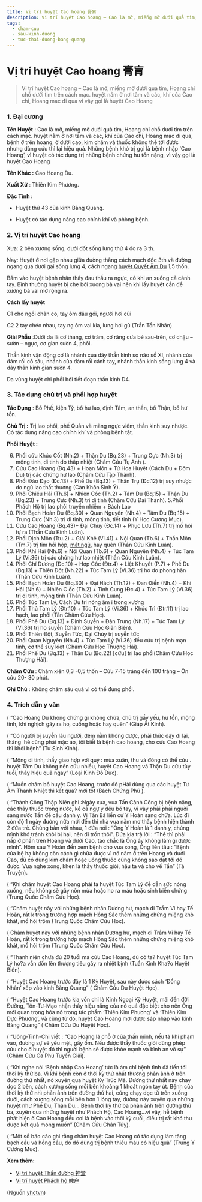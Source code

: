 ```yaml
---
title: Vị trí huyệt Cao hoang 膏肓
description: Vị trí huyệt Cao hoang – Cao là mỡ, miếng mỡ dưới quả tim, Hoang chỉ chỗ dưới tim trên cách mạc. huyệt nằm ở nơi tâm và các, khí của Cao chi, Hoang mạc đi qua vì vậy gọi là huyệt Cao Hoang
tags:
  - cham-cuu
  - sau-kinh-duong
  - tuc-thai-duong-bang-quang
---
```


# Vị trí huyệt Cao hoang 膏肓 

> Vị trí huyệt Cao hoang – Cao là mỡ, miếng mỡ dưới quả tim, Hoang chỉ chỗ dưới tim trên cách mạc. huyệt nằm ở nơi tâm và các, khí của Cao chi, Hoang mạc đi qua vì vậy gọi là huyệt Cao Hoang

### 1. Đại cương

**Tên Huyệt** : Cao là mỡ, miếng mỡ dưới quả tim, Hoang chỉ chỗ dưới tim trên cách mạc. huyệt nằm ở nơi tâm và các, khí của Cao chi, Hoang mạc đi qua, bệnh ở trên hoang, ở dưới cao, kim châm và thuốc không thể tới được nhưng dùng cứu thì lại hiệu quả. Những bệnh khó trị gọi là bệnh nhập ‘Cao Hoang’, vì huyệt có tác dụng trị những bệnh chứng hư tổn nặng, vì vậy gọi là huyệt Cao Hoang

**Tên Khác :** Cao Hoang Du.

**Xuất Xứ** : Thiên Kim Phương.

**Đặc Tính :**

+ Huyệt thứ 43 của kinh Bàng Quang.

+ Huyệt có tác dụng nâng cao chính khí và phòng bệnh.

### 2. Vị trí huyệt Cao hoang

Xưa: 2 bên xương sống, dưới đốt sống lưng thứ 4 đo ra 3 th.

Nay: Huyệt ở nơi gặp nhau giữa đường thẳng cách mạch đốc 3th và đường ngang qua dưới gai sống lưng 4, cách ngang [huyệt Quyết Âm Du](/yhctvn/vi-tri-huyet-quyet-am-du-%e5%8e%a5%e9%98%b4%e4%bf%9e/) 1,5 thốn.

Bấm vào huyệt bệnh nhân thấy đau thấu ra ngực, có khi an xuống cả cánh tay. Bình thường huyệt bị che bởi xuong bả vai nên khi lấy huyệt cần để xương bả vai mở rộng ra.

**Cách lấy huyệt**

C1 cho ngồi chân co, tay ôm đầu gối, người hơi cúi

C2 2 tay chéo nhau, tay nọ ôm vai kia, lưng hơi gù (Trần Tồn Nhân)

**Giải Phẫu** :Dưới da là cơ thang, cơ trám, cơ răng cưa bé sau-trên, cơ chậu – sườn – ngực, cơ gian sườn 4, phổi.

Thần kinh vận động cơ là nhánh của dây thần kinh sọ não số XI, nhánh của đám rối cổ sâu, nhánh của đám rối cánh tay, nhánh thần kinh sống lưng 4 và dây thần kinh gian sườn 4.

Da vùng huyệt chi phối bởi tiết đoạn thần kinh D4.

### 3. Tác dụng chủ trị và phối hợp huyệt

**Tác Dụng** : Bổ Phế, kiện Tỳ, bổ hư lao, định Tâm, an thần, bổ Thận, bổ hư tổn.

**Chủ Trị :** Trị lao phổi, phế Quản và màng ngực viêm, thần kinh suy nhược. Có tác dụng nâng cao chính khí và phòng bệnh tật.

**Phối Huyệt :**

6. Phối cứu Khúc Cốt (Nh.2) + Thận Du (Bq.23) + Trung Cực (Nh.3) trị mộng tinh, di tinh do thấp nhiệt (Châm Cứu Tụ Anh ).
7. Cứu Cao Hoang (Bq.43) + Hoạn Môn + Tứ Hoa Huyệt (Cách Du + Đởm Du) trị các chứng hư lao (Châm Cứu Tập Thành).
8. Phối Đào Đạo (Đc.13) + Phế Du (Bq.13) + Thân Trụ (Đc.12) trị suy nhược do ngũ lao thất thương (Càn Khôn Sinh Ý).
9. Phối Chiếu Hải (Th.6) + Nhiên Cốc (Th.2) + Tâm Du (Bq.15) + Thận Du (Bq.23) + Trung Cực (Nh.3) trị di tinh (Châm Cứu Đại Thành). 5.Phối Phách Hộ trị lao phổi truyền nhiễm + Bách Lao
10. Phối Bạch Hoàn Du (Bq.30) + Quan Nguyên (Nh.4) + Tâm Du (Bq.15) + Trung Cực (Nh.3) trị di tinh, mộng tinh, tiết tinh (Y Học Cương Mục).
11. Cứu Cao Hoang (Bq.43)+ Đại Chùy (Đc.14) + Phục Lưu (Th.7) trị mồ hôi tự ra (Thần Cứu Kinh Luân).
12. Phối Dịch Môn (Ttu.2) + Giải Khê (Vi.41) + Nội Quan (Tb.6) + Thần Môn (Tm.7) trị tim hồi hộp, [mất ngủ](/yhctvn/chung-mat-ngu-theo-dong-y/), hay quên (Thần Cứu Kinh Luân).
13. Phối Khí Hải (Nh.6) + Nội Quan (Tb.6) + Quan Nguyên (Nh.4) + Túc Tam Lý (Vi.36) trị các chứng hư lao nhiệt (Thần Cứu Kinh Luân).
14. Phối Chí Dương (Đc.10) + Hợp Cốc (Đtr.4) + Liệt Khuyết (P.7) + Phế Du (Bq.13) + Thiên Đột (Nh.22) + Túc Tam Lý (Vi.36) trị ho do phong hàn (Thần Cứu Kinh Luân).
15. Phối Bạch Hoàn Du (Bq.30) + Đại Hách (Th.12) + Đan Điền (Nh.4) + Khí Hải (Nh.6) + Nhiên C ốc (Th.2) + Tinh Cung (Đc.4) + Túc Tam Lý (Vi.36) trị di tinh, mộng tinh (Thần Cứu Kinh Luân).
16. Phối Túc Tam Lý, Cách Du trị nóng âm ỉ trong xương
17. Phối Thủ Tam Lý (Đtr.10) + Túc Tam Lý (Vi.36) + Khúc Trì (Đtr.11) trị lao hạch, lao phổi (Tân Châm Cứu Học).
18. Phối Phế Du (Bq.13) + Định Suyễn + Đàn Trung (Nh.17) + Túc Tam Lý (Vi.36) trị ho suyễn (Châm Cứu Học Giản Biên).
19. Phối Thiên Đột, Suyễn Tức, Đại Chùy trị suyễn tức
20. Phối Quan Nguyên (Nh.4) + Túc Tam Lý (Vi.36) đều cứu trị bệnh mạn tính, cơ thể suy kiệt (Châm Cứu Học Thượng Hải).
21. Phối Phế Du (Bq.13) + Thận Du (Bq.22) [cứu] trị lao phổi(Châm Cứu Học Thượng Hải).

**Châm Cứu** : Châm xiên 0,3 -0,5 thốn – Cứu 7-15 tráng đến 100 tráng – Ôn cứu 20- 30 phút.

**Ghi Chú :** Không châm sâu quá vì có thể đụng phổi.

### 4. Trích dẫn y văn

( “Cao Hoang Du không chứng gì không chữa, chủ trị gầy yếu, hư tổn, mộng tinh, khí nghịch gây ra ho, cuồng hoặc hay quên” (Giáp Ất Kinh).

( “Có người bị suyễn lâu người, đêm nằm không được, phải thức dậy đi lại, tháng  hè cũng phải mặc áo, tôi biết là bệnh cao hoang, cho cứu Cao Hoang thì khỏi bệnh” (Tư Sinh Kinh).

( “Mộng di tinh, thấy giao hợp với quỷ : mùa xuân, thu và đông có thể cứu . huyệt Tâm Du không nên cứu nhiều, huyệt Cao Hoang và Thận Du cứu tùy tuổi, thấy hiệu quả ngay” (Loại Kinh Đồ Dực).

( “Muốn châm bổ huyệt Cao Hoang, trước đó pHải dùng qua các huyệt Tư Âm Thanh Nhiệt thì kết qua? mới tốt (Bách Chứng Phú ).

( “Thành Công Thập Niên ghi :Ngày xưa, vua Tấn Cảnh Công bị bệnh nặng, các thầy thuốc trong nước, kể cả ngự y đều bó tay, vì vậy phải phái người sang nước Tần để cầu danh y. Vị Tần Bá liền cử Y Hoàn sang chữa. Lúc đi còn độ 1 ngày đường nữa mới đến thì nhà vua nằm mơ thấy bệnh hiện thành 2 đứa trẻ. Chúng bàn với nhau, 1 đứa nói : “Ông Y Hoàn là 1 danh y, chúng mình khó tránh khỏi bị hại, nên đi trốn thôi”. Đứa kia trả lời : “Thế thì phải nấp ở phần trên Hoang và dưới Cao, tao chắc là Ông ấy không làm gì được mình”. Hôm sau Y Hoàn đến xem bệnh cho vua xong, Ông liền tâu : “Bệnh của bệ hạ không còn cách gì chữa được vì nó nằm ở trên Hoang và dưới Cao, dù có dùng kim châm hoặc uống thuốc cũng không sao đạt tới đó được. Vua nghe xong, khen là thầy thuốc giỏi, hậu tạ và cho về Tần” (Tả Truyện).

( “Khi châm huyệt Cao Hoang phải tả huyệt Túc Tam Lý để dẫn sức nóng xuống, nếu không sẽ gây nôn mửa hoặc ho ra máu hoặc sinh biến chứng (Trung Quốc Châm Cứu Học).

( “Châm huyệt này với những bệnh nhân Dương hư, mạch đi Trầm Vi hay Tế Hoãn, rất k trong trường hợp mạch Hồng Sác thêm những chứng miệng khô khát, mồ hôi trộm (Trung Quốc Châm Cứu Học).

( Châm huyệt này với những bệnh nhân Dương hư, mạch đi Trầm Vi hay Tế Hoãn, rất k trong trường hợp mạch Hồng Sác thêm những chứng miệng khô khát, mồ hôi trộm (Trung Quốc Châm Cứu Học).

( “Thanh niên chưa đủ 20 tuổi mà cứu Cao Hoang, dù có ta? huyệt Túc Tam Lý ho?a vẫn dồn lên thượng tiêu gây ra nhiệt bịnh (Tuần Kinh Kha?o Huyệt Biên).

( “Huyệt Cao Hoang trước đây là 1 Kỳ Huyệt, sau này được sách ‘Đồng Nhân’ xếp vào kinh Bàng Quang” ( Châm Cứu Du Huyệt Học).

( “Huyệt Cao Hoang trước kia vốn chỉ là Kinh Ngoại Kỳ Huyệt, mãi đến đời Đường, Tôn-Tư-Mạo nhận thấy hiệu năng của nó quá đặc biệt cho nên Ông mới quan trọng hóa nó trong tác phẩm ‘Thiên Kim Phương’ và ‘Thiên Kim Dực Phương’, và cũng từ đó, huyệt Cao Hoang mới được sáp nhập vào kinh Bàng Quang” ( Châm Cứu Du Huyệt Học).

( “Uông-Tỉnh-Chi viết : “Cao Hoang là chỗ ở của thần minh, nếu tà khí phạm vào, đương sự sẽ yếu mệt, gầy ốm. Nếu được thầy thuốc giỏi dùng phép cứu cho ở huyệt đó thì người bệnh sẽ được khỏe mạnh và bình an vô sự” (Châm Cứu Ca Phú Tuyển Giải).

( “Khi nghe nói ‘Bệnh nhập Cao Hoang’ tức là ám chỉ bệnh tình đã tiến tới thời kỳ thứ ba. Vì khi bệnh còn ở thời kỳ thứ nhất thường phản ảnh ở trên đường thứ nhất, nó xuyên qua huyệt Kỵ Trúc Mã. Đường thứ nhất này chạy dọc 2 bên, cách xương sống mỗi bên khoảng 1 khoát ngón tay út. Bệnh của thời kỳ thứ nhì phản ảnh trên đường thứ hai, cũng chạy dọc từ trên xuống dưới, cách xương sống mỗi bên hơn 1 lóng tay, đường này xuyên qua những huyệt như Phế Du, Thận Du… Bệnh thời kỳ thứ ba phản ảnh trên đường thứ ba, xuyên qua những huyệt như Phách Hộ, Cao Hoang…vì vậy, hễ bệnh phát hiện ở Cao Hoang đều coi là bệnh vào thời kỳ cuối, điều trị rất khó thu được kết quả mong muốn” (Châm Cứu Chân Tủy).

( “Một số báo cáo ghi rằng châm huyệt Cao Hoang có tác dụng làm tăng bạch cầu và hồng cầu, do đó dùng trị bệnh thiếu máu có hiệu quả” (Trung Y Cương Mục).

**Xem thêm:**

* [Vị trí huyệt Thần đường 神堂](/yhctvn/vi-tri-huyet-than-duong-%e7%a5%9e%e5%a0%82/)
* [Vị trí huyệt Phách hộ 魄户](/yhctvn/vi-tri-huyet-phach-ho-%e9%ad%84%e6%88%b7/)

(Nguồn <a href="https://yhctvn.com/vi-tri-huyet-cao-hoang-膏肓/" target="_blank">yhctvn</a>)
